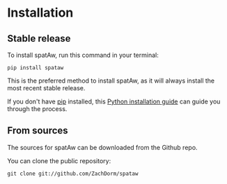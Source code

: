 # Installation

## Stable release

To install spatAw, run this command in your terminal:

```
pip install spataw
```

This is the preferred method to install spatAw, as it will always install the most recent stable release.

If you don't have [pip](https://pip.pypa.io) installed, this [Python installation guide](http://docs.python-guide.org/en/latest/starting/installation/) can guide you through the process.

## From sources

The sources for spatAw can be downloaded from the Github repo.

You can clone the public repository:

```
git clone git://github.com/ZachDorm/spataw
```
